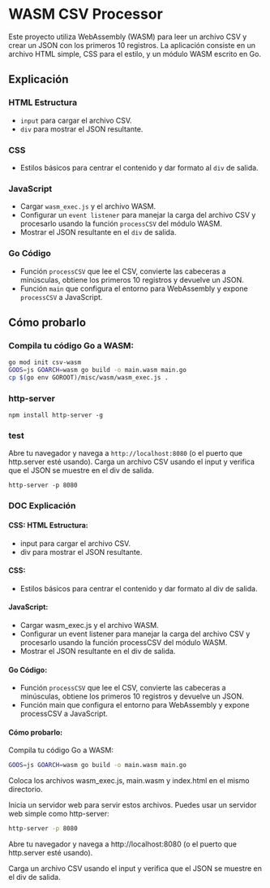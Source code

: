 # WASM CSV Processor

Este proyecto utiliza WebAssembly (WASM) para leer un archivo CSV y crear un JSON con los primeros 10 registros. La aplicación consiste en un archivo HTML simple, CSS para el estilo, y un módulo WASM escrito en Go.

## Explicación

### HTML Estructura

- `input` para cargar el archivo CSV.
- `div` para mostrar el JSON resultante.

### CSS

- Estilos básicos para centrar el contenido y dar formato al `div` de salida.

### JavaScript

- Cargar `wasm_exec.js` y el archivo WASM.
- Configurar un `event listener` para manejar la carga del archivo CSV y procesarlo usando la función `processCSV` del módulo WASM.
- Mostrar el JSON resultante en el `div` de salida.

### Go Código

- Función `processCSV` que lee el CSV, convierte las cabeceras a minúsculas, obtiene los primeros 10 registros y devuelve un JSON.
- Función `main` que configura el entorno para WebAssembly y expone `processCSV` a JavaScript.

## Cómo probarlo

### Compila tu código Go a WASM:

```sh
go mod init csv-wasm
GOOS=js GOARCH=wasm go build -o main.wasm main.go
cp $(go env GOROOT)/misc/wasm/wasm_exec.js .
```

### http-server
```
npm install http-server -g 
```

### test

Abre tu navegador y navega a `http://localhost:8080` (o el puerto que http.server esté usando).
Carga un archivo CSV usando el input y verifica que el JSON se muestre en el div de salida.

```
http-server -p 8080
```

### DOC Explicación

#### CSS: HTML Estructura:

* input para cargar el archivo CSV.
* div para mostrar el JSON resultante.

#### CSS:

* Estilos básicos para centrar el contenido y dar formato al div de salida.

#### JavaScript:

* Cargar wasm_exec.js y el archivo WASM.
* Configurar un event listener para manejar la carga del archivo CSV y procesarlo usando la función processCSV del módulo WASM.
* Mostrar el JSON resultante en el div de salida.

#### Go Código:

* Función `processCSV` que lee el CSV, convierte las cabeceras a minúsculas, obtiene los primeros 10 registros y devuelve un JSON.
* Función main que configura el entorno para WebAssembly y expone processCSV a JavaScript.

#### Cómo probarlo:
Compila tu código Go a WASM:
```sh
GOOS=js GOARCH=wasm go build -o main.wasm main.go
```

Coloca los archivos wasm_exec.js, main.wasm y index.html en el mismo directorio.

Inicia un servidor web para servir estos archivos. Puedes usar un servidor web simple como http-server:

```sh
http-server -p 8080
```
Abre tu navegador y navega a http://localhost:8080 (o el puerto que http.server esté usando).

Carga un archivo CSV usando el input y verifica que el JSON se muestre en el div de salida.


